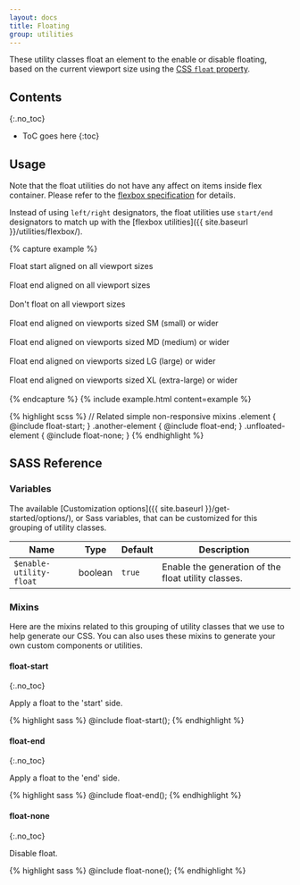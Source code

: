 ```yaml
---
layout: docs
title: Floating
group: utilities
---
```


These utility classes float an element to the enable or disable floating, based on the current viewport size using the [CSS `float` property](https://developer.mozilla.org/en-US/docs/Web/CSS/float).

## Contents
{:.no_toc}

* ToC goes here
{:toc}

## Usage

Note that the float utilities do not have any affect on items inside flex container.  Please refer to the [flexbox specification](https://www.w3.org/TR/css-flexbox-1/#flex-containers) for details.

Instead of using `left/right` designators, the float utilities use `start/end` designators to match up with the [flexbox utilities]({{ site.baseurl }}/utilities/flexbox/).

{% capture example %}
<div class="float-start">Float start aligned on all viewport sizes</div><br>
<div class="float-end">Float end aligned on all viewport sizes</div><br>
<div class="float-none">Don't float on all viewport sizes</div><br>

<div class="float-sm-end">Float end aligned on viewports sized SM (small) or wider</div><br>
<div class="float-md-end">Float end aligned on viewports sized MD (medium) or wider</div><br>
<div class="float-lg-end">Float end aligned on viewports sized LG (large) or wider</div><br>
<div class="float-xl-end">Float end aligned on viewports sized XL (extra-large) or wider</div><br>
{% endcapture %}
{% include example.html content=example %}

{% highlight scss %}
// Related simple non-responsive mixins
.element {
  @include float-start;
}
.another-element {
  @include float-end;
}
.unfloated-element {
  @include float-none;
}
{% endhighlight %}

## SASS Reference

### Variables

The available [Customization options]({{ site.baseurl }}/get-started/options/), or Sass variables, that can be customized for this grouping of utility classes.

<div class="table-scroll">
    <table class="table table-bordered table-striped">
        <thead>
            <tr>
                <th style="width: 100px;">Name</th>
                <th style="width: 50px;">Type</th>
                <th style="width: 50px;">Default</th>
                <th>Description</th>
            </tr>
        </thead>
        <tbody>
            <tr>
                <td><code>$enable-utility-float</code></td>
                <td>boolean</td>
                <td><code>true</code></td>
                <td>
                    Enable the generation of the float utility classes.
                </td>
            </tr>
        </tbody>
    </table>
</div>

### Mixins

Here are the mixins related to this grouping of utility classes that we use to help generate our CSS.  You can also uses these mixins to generate your own custom components or utilities.

#### float-start
{:.no_toc}

Apply a float to the 'start' side.

{% highlight sass %}
@include float-start();
{% endhighlight %}

#### float-end
{:.no_toc}

Apply a float to the 'end' side.

{% highlight sass %}
@include float-end();
{% endhighlight %}

#### float-none
{:.no_toc}

Disable float.

{% highlight sass %}
@include float-none();
{% endhighlight %}